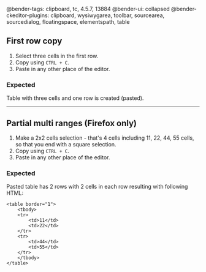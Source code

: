 @bender-tags: clipboard, tc, 4.5.7, 13884
@bender-ui: collapsed
@bender-ckeditor-plugins: clipboard, wysiwygarea, toolbar, sourcearea, sourcedialog, floatingspace, elementspath, table

## First row copy

1. Select three cells in the first row.
2. Copy using `CTRL + C`.
3. Paste in any other place of the editor.

### Expected

Table with three cells and one row is created (pasted).

----

## Partial multi ranges (Firefox only)

1. Make a 2x2 cells selection - that's 4 cells including 11, 22, 44, 55 cells, so that you end with a square selection.
2. Copy using `CTRL + C`.
3. Paste in any other place of the editor.

### Expected

Pasted table has 2 rows with 2 cells in each row resulting with following HTML:

```
<table border="1">
    <tbody>
	<tr>
		<td>11</td>
		<td>22</td>
	</tr>
	<tr>
		<td>44</td>
		<td>55</td>
	</tr>
    </tbody>
</table>
```
